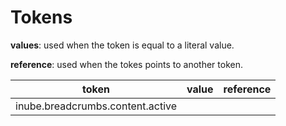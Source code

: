 # Tokens

**values**: used when the token is equal to a literal value.

**reference**: used when the tokes points to another token.

| token                               | value | reference |
| ----------------------------------- | ----- | --------- |
| inube.breadcrumbs.content.active |       |           |
